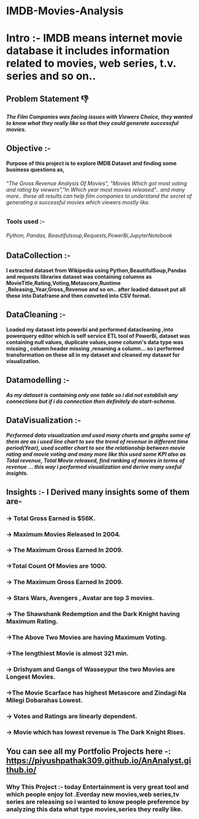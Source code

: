 # IMDB-Movies-Analysis

# Intro :- **IMDB** means internet movie database it includes information related to movies, web series, t.v. series and so on..

## Problem Statement 👎
 ##### The Film Companies was facing issues with Viewers Choice, they wanted to know what they really like so that they could generate successful movies.
 
## Objective :-
#### Purpose of this project is to explore IMDB Dataset and finding some business questions as,
###### "The Gross Revenue Analysis Of Movies", "Movies Which got most voting and rating by viewers","In Which year most movies released".. and many more.. these all results can help film companies to understand the secret of generating a successful movies which viewers mostly like.

### Tools used :-
###### Python, Pandas, Beautifulsoup,Requests,PowerBi,JupyterNotebook

## DataCollection :-
#### I extracted dataset from Wikipedia using **Python,BeautifulSoup,Pandas and requests libraries** dataset was containing columns as MovieTitle,Rating,Voting,Metascore,Runtime ,Releasing_Year,Gross_Revenue and so on.. after loaded dataset put all these into Dataframe and then conveted into CSV format.

## DataCleaning :-
#### Loaded my dataset into powerbi and performed datacleaning ,into powerquery editor which is self service ETL tool of PowerBi, dataset was containing  null values, duplicate values,some column's data type was missing , column header missing ,renaming a column... so i performed transformation on these all in my dataset and cleaned my dataset for visualization.

## Datamodelling :-
##### As my dataset is containing only one table so i did not establish any connections but if i do connection then definitely do start-schema.

## DataVisualization :-
##### Performed data visualization and used many charts and graphs some of them are as i used line chart to see the trend of revenue in different time period(Year), used scatter chart to see the relationship between movie rating and movie voting and many more like this used some KPI also as **Total revenue, Total Movie released**, find ranking of movies in terms of revenue ... this way i performed visualization and derive many useful insights.

## Insights :- I Derived many insights some of them are-
### -> Total Gross Earned is $56K.
### -> Maximum Movies Released In 2004.
### -> The Maximum Gross Earned In 2009.
### ->Total Count Of Movies are 1000.
### -> The Maximum Gross Earned In 2009.
### -> Stars Wars, Avengers , Avatar are top 3 movies.
### -> The Shawshank Redemption and the Dark Knight having Maximum Rating.
### ->The Above Two Movies are having Maximum Voting.
### ->The lengthiest Movie is almost 321 min.
### -> Drishyam and Gangs of Wasseypur the two Movies are Longest Movies.
### ->The Movie Scarface has highest Metascore and Zindagi Na Milegi Dobarahas Lowest.
### -> Votes and Ratings are linearly dependent.
### -> Movie which has lowest revenue is The Dark Knight Rises.

## You can see all my Portfolio Projects here -: https://piyushpathak309.github.io/AnAnalyst.github.io/

### Why This Project :- today Entertainment is very great tool and which people enjoy lot .Everday new movies,web series,tv series are releasing so i wanted to know people preference by analyzing this data what type movies,series they really like.




 



